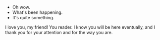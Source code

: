 - Oh wow.
- What's been happening.
- It's quite something.

I love you, my friend! You reader. I know you will be here eventually, and I thank you for your attention and for the way you are.
